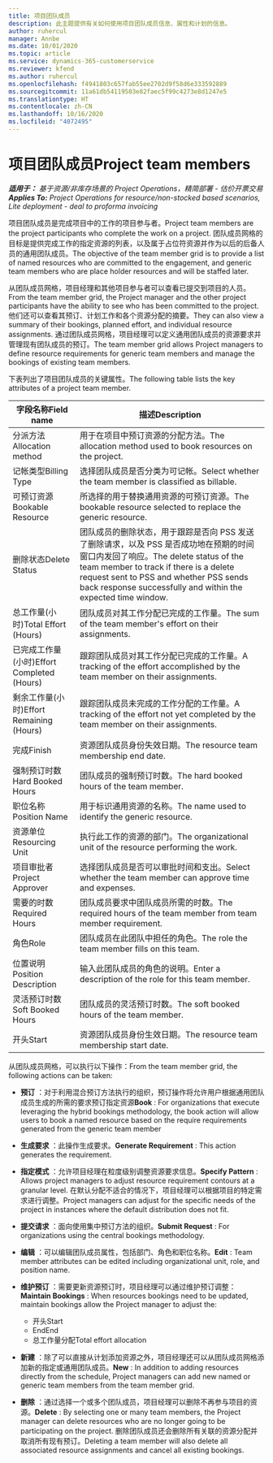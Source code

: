 ```yaml
---
title: 项目团队成员
description: 此主题提供有关如何使用项目团队成员信息、属性和计划的信息。
author: ruhercul
manager: Annbe
ms.date: 10/01/2020
ms.topic: article
ms.service: dynamics-365-customerservice
ms.reviewer: kfend
ms.author: ruhercul
ms.openlocfilehash: f4941803c657fab55ee2702d9f58d6e333592889
ms.sourcegitcommit: 11a61db54119503e82faec5f99c4273e8d1247e5
ms.translationtype: HT
ms.contentlocale: zh-CN
ms.lasthandoff: 10/16/2020
ms.locfileid: "4072495"
---
```

# <a name="project-team-members"></a><span data-ttu-id="3df78-103">项目团队成员</span><span class="sxs-lookup"><span data-stu-id="3df78-103">Project team members</span></span>

<span data-ttu-id="3df78-104">_**适用于：** 基于资源/非库存场景的 Project Operations，精简部署 - 估价开票交易_</span><span class="sxs-lookup"><span data-stu-id="3df78-104">_**Applies To:** Project Operations for resource/non-stocked based scenarios, Lite deployment - deal to proforma invoicing_</span></span>

<span data-ttu-id="3df78-105">项目团队成员是完成项目中的工作的项目参与者。</span><span class="sxs-lookup"><span data-stu-id="3df78-105">Project team members are the project participants who complete the work on a project.</span></span> <span data-ttu-id="3df78-106">团队成员网格的目标是提供完成工作的指定资源的列表，以及属于占位符资源并作为以后的后备人员的通用团队成员。</span><span class="sxs-lookup"><span data-stu-id="3df78-106">The objective of the team member grid is to provide a list of named resources who are committed to the engagement, and generic team members who are place holder resources and will be staffed later.</span></span>

<span data-ttu-id="3df78-107">从团队成员网格，项目经理和其他项目参与者可以查看已提交到项目的人员。</span><span class="sxs-lookup"><span data-stu-id="3df78-107">From the team member grid, the Project manager and the other project participants have the ability to see who has been committed to the project.</span></span> <span data-ttu-id="3df78-108">他们还可以查看其预订、计划工作和各个资源分配的摘要。</span><span class="sxs-lookup"><span data-stu-id="3df78-108">They can also view a summary of their bookings, planned effort, and individual resource assignments.</span></span> <span data-ttu-id="3df78-109">通过团队成员网格，项目经理可以定义通用团队成员的资源要求并管理现有团队成员的预订。</span><span class="sxs-lookup"><span data-stu-id="3df78-109">The team member grid allows Project managers to define resource requirements for generic team members and manage the bookings of existing team members.</span></span>

<span data-ttu-id="3df78-110">下表列出了项目团队成员的关键属性。</span><span class="sxs-lookup"><span data-stu-id="3df78-110">The following table lists the key attributes of a project team member.</span></span>

| <span data-ttu-id="3df78-111">字段名称</span><span class="sxs-lookup"><span data-stu-id="3df78-111">Field name</span></span>          | <span data-ttu-id="3df78-112">描述</span><span class="sxs-lookup"><span data-stu-id="3df78-112">Description</span></span>                                                                                                                                                                  |
|--------------------------|-----------------------------------------------------------------------------------------------------------------------------------------------------------------------------------|
| <span data-ttu-id="3df78-113">分派方法</span><span class="sxs-lookup"><span data-stu-id="3df78-113">Allocation method</span></span>        | <span data-ttu-id="3df78-114">用于在项目中预订资源的分配方法。</span><span class="sxs-lookup"><span data-stu-id="3df78-114">The allocation method used to book resources on the project.</span></span>                                                                         |
| <span data-ttu-id="3df78-115">记帐类型</span><span class="sxs-lookup"><span data-stu-id="3df78-115">Billing Type</span></span>             | <span data-ttu-id="3df78-116">选择团队成员是否分类为可记帐。</span><span class="sxs-lookup"><span data-stu-id="3df78-116">Select whether the team member is classified as billable.</span></span>                                                                                                                                       |
| <span data-ttu-id="3df78-117">可预订资源</span><span class="sxs-lookup"><span data-stu-id="3df78-117">Bookable Resource</span></span>        | <span data-ttu-id="3df78-118">所选择的用于替换通用资源的可预订资源。</span><span class="sxs-lookup"><span data-stu-id="3df78-118">The bookable resource selected to replace the generic resource.</span></span>                                                                                                                   |
| <span data-ttu-id="3df78-119">删除状态</span><span class="sxs-lookup"><span data-stu-id="3df78-119">Delete Status</span></span>            | <span data-ttu-id="3df78-120">团队成员的删除状态，用于跟踪是否向 PSS 发送了删除请求，以及 PSS 是否成功地在预期的时间窗口内发回了响应。</span><span class="sxs-lookup"><span data-stu-id="3df78-120">The delete status of the team member to track if there is a delete request sent to PSS and whether PSS sends back response successfully and within the expected time window.</span></span> |
| <span data-ttu-id="3df78-121">总工作量(小时)</span><span class="sxs-lookup"><span data-stu-id="3df78-121">Total Effort (Hours)</span></span>     | <span data-ttu-id="3df78-122">团队成员对其工作分配已完成的工作量。</span><span class="sxs-lookup"><span data-stu-id="3df78-122">The sum of the team member's effort on their assignments.</span></span>                                                                                                                         |
| <span data-ttu-id="3df78-123">已完成工作量(小时)</span><span class="sxs-lookup"><span data-stu-id="3df78-123">Effort Completed (Hours)</span></span> | <span data-ttu-id="3df78-124">跟踪团队成员对其工作分配已完成的工作量。</span><span class="sxs-lookup"><span data-stu-id="3df78-124">A tracking of the effort accomplished by the team member on their assignments.</span></span>                                                                                           |
| <span data-ttu-id="3df78-125">剩余工作量(小时)</span><span class="sxs-lookup"><span data-stu-id="3df78-125">Effort Remaining (Hours)</span></span> | <span data-ttu-id="3df78-126">跟踪团队成员未完成的工作分配的工作量。</span><span class="sxs-lookup"><span data-stu-id="3df78-126">A tracking of the effort not yet completed by the team member on their assignments.</span></span>                                                                                    |
| <span data-ttu-id="3df78-127">完成</span><span class="sxs-lookup"><span data-stu-id="3df78-127">Finish</span></span>                   | <span data-ttu-id="3df78-128">资源团队成员身份失效日期。</span><span class="sxs-lookup"><span data-stu-id="3df78-128">The resource team membership end date.</span></span>                                                                                                                                            |
| <span data-ttu-id="3df78-129">强制预订时数</span><span class="sxs-lookup"><span data-stu-id="3df78-129">Hard Booked Hours</span></span>        | <span data-ttu-id="3df78-130">团队成员的强制预订时数。</span><span class="sxs-lookup"><span data-stu-id="3df78-130">The hard booked hours of the team member.</span></span>                                                                                                                                                                |
| <span data-ttu-id="3df78-131">职位名称</span><span class="sxs-lookup"><span data-stu-id="3df78-131">Position Name</span></span>            | <span data-ttu-id="3df78-132">用于标识通用资源的名称。</span><span class="sxs-lookup"><span data-stu-id="3df78-132">The name used to identify the generic resource.</span></span>                                                                                                                                   |
| <span data-ttu-id="3df78-133">资源单位</span><span class="sxs-lookup"><span data-stu-id="3df78-133">Resourcing Unit</span></span>          | <span data-ttu-id="3df78-134">执行此工作的资源的部门。</span><span class="sxs-lookup"><span data-stu-id="3df78-134">The organizational unit of the resource performing the work.</span></span>                                                                                                                      |
| <span data-ttu-id="3df78-135">项目审批者</span><span class="sxs-lookup"><span data-stu-id="3df78-135">Project Approver</span></span>         | <span data-ttu-id="3df78-136">选择团队成员是否可以审批时间和支出。</span><span class="sxs-lookup"><span data-stu-id="3df78-136">Select whether the team member can approve time and expenses.</span></span>                                                                                                                     |
| <span data-ttu-id="3df78-137">需要的时数</span><span class="sxs-lookup"><span data-stu-id="3df78-137">Required Hours</span></span>           | <span data-ttu-id="3df78-138">团队成员要求中团队成员所需的时数。</span><span class="sxs-lookup"><span data-stu-id="3df78-138">The required hours of the team member from team member requirement.</span></span>                                                                                                                       |
| <span data-ttu-id="3df78-139">角色</span><span class="sxs-lookup"><span data-stu-id="3df78-139">Role</span></span>                     | <span data-ttu-id="3df78-140">团队成员在此团队中担任的角色。</span><span class="sxs-lookup"><span data-stu-id="3df78-140">The role the team member fills on this team.</span></span>                                                                                                                                |
| <span data-ttu-id="3df78-141">位置说明</span><span class="sxs-lookup"><span data-stu-id="3df78-141">Position Description</span></span>     | <span data-ttu-id="3df78-142">输入此团队成员的角色的说明。</span><span class="sxs-lookup"><span data-stu-id="3df78-142">Enter a description of the role for this team member.</span></span>                                                                                                                             |
| <span data-ttu-id="3df78-143">灵活预订时数</span><span class="sxs-lookup"><span data-stu-id="3df78-143">Soft Booked Hours</span></span>        | <span data-ttu-id="3df78-144">团队成员的灵活预订时数。</span><span class="sxs-lookup"><span data-stu-id="3df78-144">The soft booked hours of the team member.</span></span>                                                                                                                                                                 |
| <span data-ttu-id="3df78-145">开头</span><span class="sxs-lookup"><span data-stu-id="3df78-145">Start</span></span>                    | <span data-ttu-id="3df78-146">资源团队成员身份生效日期。</span><span class="sxs-lookup"><span data-stu-id="3df78-146">The resource team membership start date.</span></span>                                                                                                                                          |

<span data-ttu-id="3df78-147">从团队成员网格，可以执行以下操作：</span><span class="sxs-lookup"><span data-stu-id="3df78-147">From the team member grid, the following actions can be taken:</span></span>

- <span data-ttu-id="3df78-148">**预订** ：对于利用混合预订方法执行的组织，预订操作将允许用户根据通用团队成员生成的所需的要求预订指定资源</span><span class="sxs-lookup"><span data-stu-id="3df78-148">**Book** : For organizations that execute leveraging the hybrid bookings methodology, the book action will allow users to book a named resource based on the require requirements generated from the generic team member</span></span>
- <span data-ttu-id="3df78-149">**生成要求** ：此操作生成要求。</span><span class="sxs-lookup"><span data-stu-id="3df78-149">**Generate Requirement** : This action generates the requirement.</span></span>
- <span data-ttu-id="3df78-150">**指定模式** ：允许项目经理在粒度级别调整资源要求信息。</span><span class="sxs-lookup"><span data-stu-id="3df78-150">**Specify Pattern** : Allows project managers to adjust resource requirement contours at a granular level.</span></span> <span data-ttu-id="3df78-151">在默认分配不适合的情况下，项目经理可以根据项目的特定需求进行调整。</span><span class="sxs-lookup"><span data-stu-id="3df78-151">Project managers can adjust for the specific needs of the project in instances where the default distribution does not fit.</span></span>
- <span data-ttu-id="3df78-152">**提交请求** ：面向使用集中预订方法的组织。</span><span class="sxs-lookup"><span data-stu-id="3df78-152">**Submit Request** : For organizations using the central bookings methodology.</span></span>
- <span data-ttu-id="3df78-153">**编辑** ：可以编辑团队成员属性，包括部门、角色和职位名称。</span><span class="sxs-lookup"><span data-stu-id="3df78-153">**Edit** : Team member attributes can be edited including organizational unit, role, and position name.</span></span>
- <span data-ttu-id="3df78-154">**维护预订** ：需要更新资源预订时，项目经理可以通过维护预订调整：</span><span class="sxs-lookup"><span data-stu-id="3df78-154">**Maintain Bookings** : When resources bookings need to be updated, maintain bookings allow the Project manager to adjust the:</span></span>

    - <span data-ttu-id="3df78-155">开头</span><span class="sxs-lookup"><span data-stu-id="3df78-155">Start</span></span>
    - <span data-ttu-id="3df78-156">End</span><span class="sxs-lookup"><span data-stu-id="3df78-156">End</span></span>
    - <span data-ttu-id="3df78-157">总工作量分配</span><span class="sxs-lookup"><span data-stu-id="3df78-157">Total effort allocation</span></span>

- <span data-ttu-id="3df78-158">**新建** ：除了可以直接从计划添加资源之外，项目经理还可以从团队成员网格添加新的指定或通用团队成员。</span><span class="sxs-lookup"><span data-stu-id="3df78-158">**New** : In addition to adding resources directly from the schedule, Project managers can add new named or generic team members from the team member grid.</span></span>
- <span data-ttu-id="3df78-159">**删除** ：通过选择一个或多个团队成员，项目经理可以删除不再参与项目的资源。</span><span class="sxs-lookup"><span data-stu-id="3df78-159">**Delete** : By selecting one or many team members, the Project manager can delete resources who are no longer going to be participating on the project.</span></span> <span data-ttu-id="3df78-160">删除团队成员还会删除所有关联的资源分配并取消所有现有预订。</span><span class="sxs-lookup"><span data-stu-id="3df78-160">Deleting a team member will also delete all associated resource assignments and  cancel all existing bookings.</span></span>

